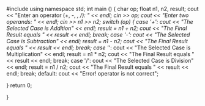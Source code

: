 #include <iostream>
using namespace std;
int main ()
{
    char op;
float n1, n2, result;
cout << "Enter an operator (+, -, *, /): " << endl;
cin >> op;
cout << "Enter two operands: " << endl;
cin >> n1 >> n2;
switch (op)
{
case '+':
    cout << "The Selected Case is Addition" << endl;
    result = n1 + n2;
    cout << "The Final Result equals " << result << endl;
    break;
case '-':
    cout << "The Selected Case is Subtraction" << endl;
    result = n1 - n2;
    cout << "The Final Result equals " << result << endl;
    break;
case '*':
    cout << "The Selected Case is Multiplication" << endl;
    result = n1 * n2;
    cout << "The Final Result equals " << result << endl;
    break;
case '/':
    cout << "The Selected Case is Division" << endl;
    result = n1 / n2;
    cout << "The Final Result equals " << result << endl;
    break;
default:
    cout << "Error! operator is not correct";

}
    return 0;

}
